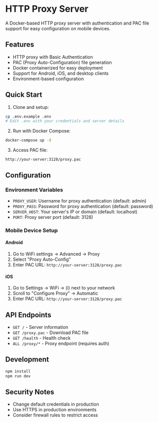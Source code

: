 # HTTP Proxy Server

A Docker-based HTTP proxy server with authentication and PAC file support for easy configuration on mobile devices.

## Features

- HTTP proxy with Basic Authentication
- PAC (Proxy Auto-Configuration) file generation
- Docker containerized for easy deployment
- Support for Android, iOS, and desktop clients
- Environment-based configuration

## Quick Start

1. Clone and setup:
```bash
cp .env.example .env
# Edit .env with your credentials and server details
```

2. Run with Docker Compose:
```bash
docker-compose up -d
```

3. Access PAC file:
```
http://your-server:3128/proxy.pac
```

## Configuration

### Environment Variables

- `PROXY_USER`: Username for proxy authentication (default: admin)
- `PROXY_PASS`: Password for proxy authentication (default: password)
- `SERVER_HOST`: Your server's IP or domain (default: localhost)
- `PORT`: Proxy server port (default: 3128)

### Mobile Device Setup

#### Android
1. Go to WiFi settings → Advanced → Proxy
2. Select "Proxy Auto-Config"
3. Enter PAC URL: `http://your-server:3128/proxy.pac`

#### iOS
1. Go to Settings → WiFi → (i) next to your network
2. Scroll to "Configure Proxy" → Automatic
3. Enter PAC URL: `http://your-server:3128/proxy.pac`

## API Endpoints

- `GET /` - Server information
- `GET /proxy.pac` - Download PAC file
- `GET /health` - Health check
- `ALL /proxy/*` - Proxy endpoint (requires auth)

## Development

```bash
npm install
npm run dev
```

## Security Notes

- Change default credentials in production
- Use HTTPS in production environments
- Consider firewall rules to restrict access

